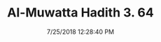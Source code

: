---
title        : "Al-Muwatta Hadith 3. 64"
date         : 7/25/2018 12:28:40 PM
draft        : false
type         : "hadith"
layout       : "hadith"
BookCode     : "AMH"
VolumeNumber : "3"
HadithNumber : "64"
categories  :  ["Prayer - What to Do if through Forgetfulness One Says the Taslim after Two Rakas"]
---